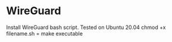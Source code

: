 # WireGuard
Install WireGuard bash script.
Tested on Ubuntu 20.04
chmod +x filename.sh = make executable
